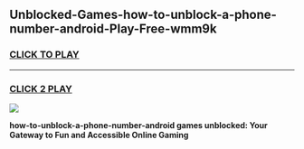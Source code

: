 
## Unblocked-Games-how-to-unblock-a-phone-number-android-Play-Free-wmm9k
<h3>
<a href="https://premium76.site?title=how-to-unblock-a-phone-number-android&ref=12A">CLICK TO PLAY</a></h3>
<hr>

<h3>
<a href="https://premium76.site?title=how-to-unblock-a-phone-number-android&ref=12A">CLICK 2 PLAY</a>
  
</h3>

<a href="https://premium76.site?title=how-to-unblock-a-phone-number-android&ref=12A"><img src="https://clearcache.store/games.png"></a>


**how-to-unblock-a-phone-number-android games unblocked: Your Gateway to Fun and Accessible Online Gaming**
